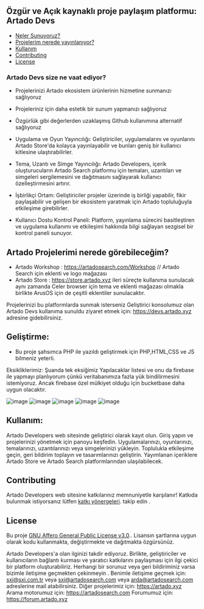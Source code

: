 ## Özgür ve Açık kaynaklı proje paylaşım platformu: **Artado Devs**
- [Neler Sunuyoruz?](#Artado-Devs-size-ne-vaat-ediyor?)
- [Projelerim nerede yayınlanıyor?](#Artado-Projelerimi-nerede-görebileceğim?)
- [Kullanım](#kullanım)
- [Contributing](#contributing)
- [License](#license)

### Artado Devs size ne vaat ediyor?
- Projelerinizi Artado ekosistem ürünlerinin hizmetine sunmanızı sağlıyoruz
- Projeleriniz için daha estetik bir sunum yapmanızı sağlıyoruz
- Özgürlük gibi değerlerden uzaklaşmış Github kullanımına alternatif sağlıyoruz
- Uygulama ve Oyun Yayıncılığı: Geliştiriciler, uygulamalarını ve oyunlarını Artado Store'da kolayca yayınlayabilir ve bunları geniş bir kullanıcı kitlesine ulaştırabilirler.

- Tema, Uzantı ve Simge Yayıncılığı: Artado Developers, içerik oluşturucuların Artado Search platformu için temaları, uzantıları ve simgeleri sergilemesini ve dağıtmasını sağlayarak kullanıcı özelleştirmesini artırır.

- İşbirlikçi Ortam: Geliştiriciler projeler üzerinde iş birliği yapabilir, fikir paylaşabilir ve gelişen bir ekosistem yaratmak için Artado topluluğuyla etkileşime girebilirler.

- Kullanıcı Dostu Kontrol Paneli: Platform, yayınlama sürecini basitleştiren ve uygulama kullanımı ve etkileşimi hakkında bilgi sağlayan sezgisel bir kontrol paneli sunuyor.

## Artado Projelerimi nerede görebileceğim?
- Artado Workshop : https://artadosearch.com/Workshop // Artado Search için eklenti ve logo mağazası
- Artado Store : https://store.artado.xyz ileri süreçte kullanıma sunulacak aynı zamanda Celer browser için tema ve eklenti mağazası olmakla birlikte ArusOS için de çeşitli eklentiler sunulacaktır.

Projelerinizi bu platformlarda sunmak isterseniz Geliştirici konsolumuz olan Artado Devs kullanıma sunuldu ziyaret etmek için: https://devs.artado.xyz adresine gidebilirsiniz.

## Geliştirme:
- Bu proje şahsımca PHP ile yazıldı geliştirmek için PHP,HTML,CSS ve JS bilmeniz yeterli.

Eksikliklerimiz:
Şuanda tek eksiğimiz Yapılacaklar listesi ve onu da firebase ile yapmayı planlıyorum çünkü veritabanımıza fazla yük bindilirmesini istemiyoruz.
Ancak firebase özel mülkiyet olduğu için bucketbase daha uygun olacaktır.

![image](https://github.com/user-attachments/assets/802c8cac-4c55-45cd-a901-e24932f9e8ad)
![image](https://github.com/user-attachments/assets/df35d6e3-02f5-47bf-b865-71dd530476bb)
![image](https://github.com/user-attachments/assets/24b441d2-97b1-4045-9d03-31c18ecc09c5)
![image](https://github.com/user-attachments/assets/81721ead-2e8d-471a-bdb3-666bc2f3339f)
![image](https://github.com/user-attachments/assets/ff6c1bad-39c0-4aa7-9794-7e6c588696c3)

## Kullanım:
Artado Developers web sitesinde geliştirici olarak kayıt olun.
Giriş yapın ve projelerinizi yönetmek için panoyu keşfedin.
Uygulamalarınızı, oyunlarınızı, temalarınızı, uzantılarınızı veya simgelerinizi yükleyin.
Toplulukla etkileşime geçin, geri bildirim toplayın ve tasarımlarınızı geliştirin.
Yayımlanan içeriklere Artado Store ve Artado Search platformlarından ulaşılabilecek.


## Contributing
Artado Developers web sitesine katkılarınız memnuniyetle karşılanır! Katkıda bulunmak istiyorsanız lütfen [katkı yönergeleri](CONTRIBUTING.md). takip edin .

## License
Bu proje [GNU Affero General Public License v3.0](LICENSE).. Lisansın şartlarına uygun olarak kodu kullanmakta, değiştirmekte ve dağıtmakta özgürsünüz.

Artado Developers'a olan ilginizi takdir ediyoruz. Birlikte, geliştiriciler ve kullanıcıların bağlantı kurması ve yaratıcı katkılarını paylaşması için ilgi çekici bir platform oluşturabiliriz. Herhangi bir sorunuz veya geri bildiriminiz varsa bizimle iletişime geçmekten çekinmeyin .
Benimle iletişime geçmek için: sxi@sxi.com.tr veya sxi@artadosearch.com veya arda@artadosearch.com adreslerine mail atabilirsiniz.
Diğer projelerimiz için: https://artado.xyz
Arama motorumuz için: https://artadosearch.com
Forumumuz için: https://forum.artado.xyz
